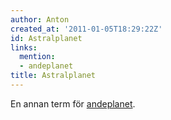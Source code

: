 ```yaml
---
author: Anton
created_at: '2011-01-05T18:29:22Z'
id: Astralplanet
links:
  mention:
  - andeplanet
title: Astralplanet
---
```


En annan term för [andeplanet].

  [andeplanet]: andeplanet
